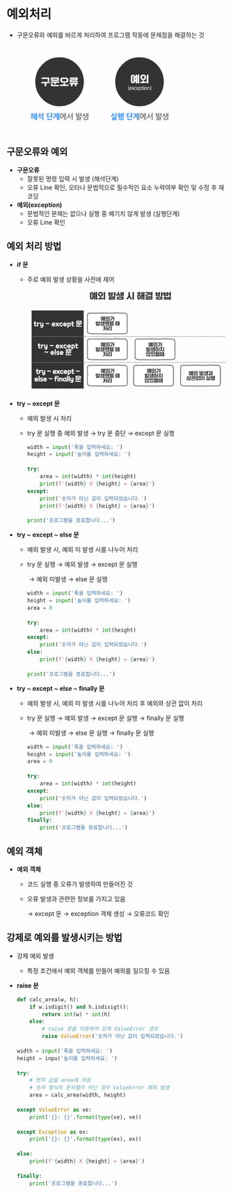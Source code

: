 # 예외처리

- 구문오류와 예외를 바르게 처리하여 프로그램 작동에 문제점을 해결하는 것

  <img src="08 예외처리.assets/구문오류, 예외.PNG" alt="구문오류, 예외" style="zoom:50%;" />

## 구문오류와 예외

- **구문오류**
  - 잘못된 명령 입력 시 발생 (해석단계)
  - 오류 Line 확인, 오타나 문법적으로 필수적인 요소 누락여부 확인 및 수정 후 재코딩
- **예외(exception)**
  - 문법적인 문제는 없으나 실행 중 예기치 않게 발생 (실행단계)
  - 오류 Line 확인

## 예외 처리 방법

- **if 문**

  - 주로 예외 발생 상황을 사전에 제어

    <img src="08 예외처리.assets/예외 처리 방법.PNG" alt="예외 처리 방법" style="zoom:50%;" />

- **try ~ except 문**

  - 예외 발생 시 처리

  - try 문 실행 중 예외 발생 → try 문 중단 → except 문 실행

    ```python
    width = input('폭을 입력하세요: ')
    height = input('높이를 입력하세요: ')
    
    try:
        area = int(width) * int(height)
        print(f'{width} X {height} = {area}')
    except:
        print('숫자가 아닌 값이 입력되었습니다.')
        print(f'{width} X {height} = {area}')
    
    print('프로그램을 종료합니다...')
    ```

- **try ~ except ~ else 문**

  - 예외 발생 시, 예외 미 발생 시를 나누어 처리

  - try 문 실행 → 예외 발생 → except 문 실행

    ​					→ 예외 미발생 → else 문 실행 

    ```python
    width = input('폭을 입력하세요: ')
    height = input('높이를 입력하세요: ')
    area = 0
    
    try:
        area = int(width) * int(height)
    except:
        print('숫자가 아닌 값이 입력되었습니다.')
    else:
        print(f'{width} X {height} = {area}')
    
    print('프로그램을 종료합니다...')
    ```

    

- **try ~ except ~ else ~ finally 문**

  - 예외 발생 시, 예외 미 발생 시를 나누어 처리 후 예외와 상관 없이 처리

  - try 문 실행 → 예외 발생 → except 문 실행  → finally 문 실행

    ​					→ 예외 미발생 → else 문 실행  → finally 문 실행

    ```python
    width = input('폭을 입력하세요: ')
    height = input('높이를 입력하세요: ')
    area = 0
    
    try:
        area = int(width) * int(height)
    except:
        print('숫자가 아닌 값이 입력되었습니다.')
    else:
        print(f'{width} X {height} = {area}')
    finally:
    	print('프로그램을 종료합니다...')
    ```

    

## 예외 객체

- **예외 객체**

  - 코드 실행 중 오류가 발생하여 만들어진 것

  - 오류 발생과 관련한 정보를 가지고 있음

    → except 문 → exception 객체 생성 → 오류코드 확인

## 강제로 예외를 발생시키는 방법

- 강제 예외 발생

  - 특정 조건에서 예외 객체를 만들어 예외를 일으킬 수 있음

- **raise 문**

  ```python
  def calc_area(w, h):
      if w.isdigit() and h.isdisigt():
          return int(w) * int(h)
      else:
          # raise 문을 이용하여 강제 ValueError 생성
          raise ValueError('숫자가 아닌 값이 입력되었습니다.')
   
  width = input('폭을 입력하세요: ')
  height = inpu('높이를 입력하세요: ')
  
  try:
      # 면적 값을 area에 저장
      # 숫자 형식의 문자열이 아닌 경우 ValueError 예외 발생
      area = calc_area(width, height)
  
  except ValueError as ve:
      print('{}: {}'.format(type(ve), ve))
      
  except Exception as ex:
      print('{}: {}'.format(type(ex), ex))
   
  else:
      print(f'{width} X {height} = {area}')
    
  finally:
      print('프로그램을 종료합니다...')
      
  ```

  

